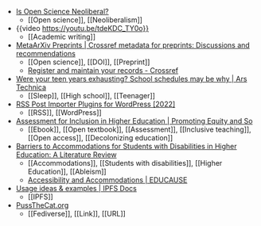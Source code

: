 - [Is Open Science Neoliberal?](https://journals.sagepub.com/doi/10.1177/17456916221114835)
	- [[Open science]], [[Neoliberalism]]
- {{video https://youtu.be/tdeKDC_TY0o}}
	- [[Academic writing]]
- [MetaArXiv Preprints | Crossref metadata for preprints: Discussions and recommendations](https://osf.io/preprints/metaarxiv/qzusj/)
	- [[Open science]], [[DOI]], [[Preprint]]
	- [Register and maintain your records - Crossref](https://www.crossref.org/documentation/register-maintain-records/)
- [Were your teen years exhausting? School schedules may be why | Ars Technica](https://arstechnica.com/science/2022/09/were-your-teen-years-exhausting-school-schedules-may-be-why/?utm_medium=social&utm_social-type=owned&utm_source=twitter&utm_brand=ars)
	- [[Sleep]], [[High school]], [[Teenager]]
- [RSS Post Importer Plugins for WordPress [2022]](https://www.cminds.com/blog/wordpress/5-best-rss-post-importer-plugins-wordpress/)
	- [[RSS]], [[WordPress]]
- [Assessment for Inclusion in Higher Education | Promoting Equity and So](https://www.taylorfrancis.com/books/oa-edit/10.4324/9781003293101/assessment-inclusion-higher-education-rola-ajjawi-joanna-tai-david-boud-trina-jorre-de-st-jorre?context=ubx&refId=644e5d86-8962-4c22-ac41-b4ea134bd222)
	- [[Ebook]], [[Open textbook]], [[Assessment]], [[Inclusive teaching]], [[Open access]], [[Decolonizing education]]
- [Barriers to Accommodations for Students with Disabilities in Higher Education: A Literature Review](https://eric.ed.gov/?id=EJ1236832)
	- [[Accommodations]], [[Students with disabilities]], [[Higher Education]], [[Ableism]]
	- [Accessibility and Accommodations | EDUCAUSE](https://www.educause.edu/ecar/research-publications/student-technology-report-supporting-the-whole-student/2020/accessibility-and-accommodations)
- [Usage ideas & examples | IPFS Docs](https://docs.ipfs.tech/concepts/usage-ideas-examples/)
	- [[IPFS]]
- [PussTheCat.org](https://pussthecat.org/)
	- [[Fediverse]], [[Link]], [[URL]]